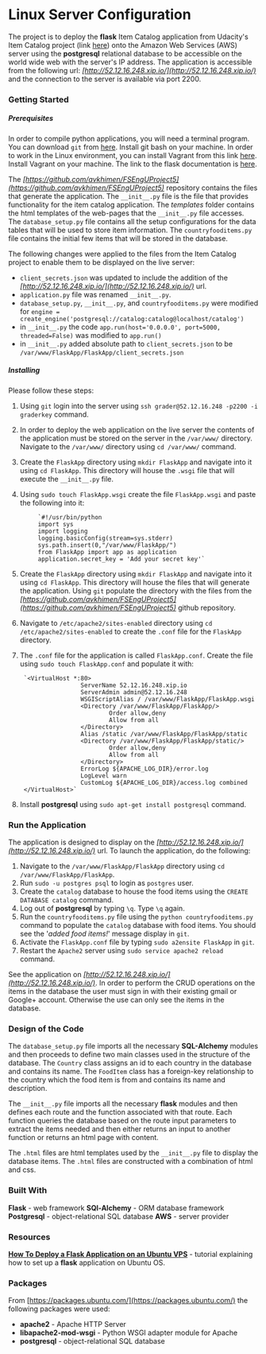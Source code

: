 # Linux Server Configuration #

The project is to deploy the **flask** Item Catalog application from Udacity's Item Catalog project (link [here](https://github.com/avkhimen/FSEngUProject5)) onto the Amazon Web Services (AWS) server using the **postgresql** relational database to be accessible on the world wide web with the server's IP address. The application is accessible from the following url: _[http://52.12.16.248.xip.io/](http://52.12.16.248.xip.io/)_ and the connection to the server is available via port 2200. 

### Getting Started ###

##### Prerequisites #####

In order to compile python applications, you will need a terminal program. You can download `git` from [here](https://git-scm.com/download/win). Install git bash on your machine. In order to work in the Linux environment, you can install Vagrant from this link [here](https://www.vagrantup.com/downloads.html). Install Vagrant on your machine. The link to the flask documentation is [here](http://flask.pocoo.org/).

The _[https://github.com/avkhimen/FSEngUProject5](https://github.com/avkhimen/FSEngUProject5)_ repository contains the files that generate the application. The `__init__.py` file is the file that provides functionality for the item catalog application. The _templates_ folder contains the html templates of the web-pages that the `__init__.py` file accesses. The `database_setup.py` file contains all the setup configurations for the data tables that will be used to store item information. The `countryfooditems.py` file contains the initial few items that will be stored in the database. 

The following changes were applied to the files from the Item Catalog project to enable them to be displayed on the live server:

- `client_secrets.json` was updated to include the addition of the _[http://52.12.16.248.xip.io/](http://52.12.16.248.xip.io/)_ url.
- `application.py` file was renamed `__init__.py`.
- `database_setup.py`, `__init__.py`, and `countryfooditems.py` were modified for `engine = create_engine('postgresql://catalog:catalog@localhost/catalog')`
- in `__init__.py` the code `app.run(host='0.0.0.0', port=5000, threaded=False)` was modified to `app.run()`
- in `__init__.py` added absolute path to `client_secrets.json` to be `/var/www/FlaskApp/FlaskApp/client_secrets.json`

##### Installing #####

Please follow these steps:

1. Using `git` login into the server using `ssh grader@52.12.16.248 -p2200 -i graderkey` command.
2. In order to deploy the web application on the live server the contents of the application must be stored on the server in the `/var/www/` directory. Navigate to the `/var/www/` directory using `cd /var/www/` command.
3. Create the `FlaskApp` directory using `mkdir FlaskApp` and navigate into it using `cd FlaskApp`. This directory will house the `.wsgi` file that will execute the `__init__.py` file.
4. Using `sudo touch FlaskApp.wsgi` create the file `FlaskApp.wsgi` and paste the following into it:

            `#!/usr/bin/python
            import sys
            import logging
            logging.basicConfig(stream=sys.stderr)
            sys.path.insert(0,"/var/www/FlaskApp/")
            from FlaskApp import app as application
            application.secret_key = 'Add your secret key'`

5. Create the `FlaskApp` directory using `mkdir FlaskApp` and navigate into it using `cd FlaskApp`. This directory will house the files that will generate the application. Using `git` populate the directory with the files from the _[https://github.com/avkhimen/FSEngUProject5](https://github.com/avkhimen/FSEngUProject5)_ github repository. 
6. Navigate to `/etc/apache2/sites-enabled` directory using `cd /etc/apache2/sites-enabled` to create the `.conf` file for the `FlaskApp` directory. 
7. The `.conf` file for the application is called `FlaskApp.conf`. Create the file using `sudo touch FlaskApp.conf` and populate it with:
        
        `<VirtualHost *:80>
                        ServerName 52.12.16.248.xip.io
                        ServerAdmin admin@52.12.16.248
                        WSGIScriptAlias / /var/www/FlaskApp/FlaskApp.wsgi
                        <Directory /var/www/FlaskApp/FlaskApp/>
                                Order allow,deny
                                Allow from all
                        </Directory>
                        Alias /static /var/www/FlaskApp/FlaskApp/static
                        <Directory /var/www/FlaskApp/FlaskApp/static/>
                                Order allow,deny
                                Allow from all
                        </Directory>
                        ErrorLog ${APACHE_LOG_DIR}/error.log
                        LogLevel warn
                        CustomLog ${APACHE_LOG_DIR}/access.log combined
        </VirtualHost>`

8. Install **postgresql** using `sudo apt-get install postgresql` command. 

### Run the Application ###

The application is designed to display on the _[http://52.12.16.248.xip.io/](http://52.12.16.248.xip.io/)_ url. To launch the application, do the following:

1. Navigate to the `/var/www/FlaskApp/FlaskApp` directory using `cd /var/www/FlaskApp/FlaskApp`.
2. Run `sudo -u postgres psql` to login as `postgres` user. 
3. Create the `catalog` database to house the food items using the `CREATE DATABASE catalog` command.
4. Log out of **postgresql** by typing `\q`. Type `\q` again.  
2. Run the `countryfooditems.py` file using the `python countryfooditems.py` command to populate the `catalog` database with food items. You should see the '_added food items!_' message display in `git`.
1. Activate the `FlaskApp.conf` file by typing `sudo a2ensite FlaskApp` in `git`.
2. Restart the `Apache2` server using `sudo service apache2 reload` command. 

See the application on _[http://52.12.16.248.xip.io/](http://52.12.16.248.xip.io/)_. In order to perform the CRUD operations on the items in the database the user must sign in with their existing gmail or Google+ account. Otherwise the use can only see the items in the database. 

### Design of the Code ###

The `database_setup.py` file imports all the necessary **SQL-Alchemy** modules and then proceeds to define two main classes used in the structure of the database. The `Country` class assigns an id to each country in the database and contains its name. The `FoodItem` class has a foreign-key relationship to the country which the food item is from and contains its name and description.

The `__init__.py` file imports all the necessary **flask** modules and then defines each route and the function associated with that route. Each function queries the database based on the route input parameters to extract the items needed and then either returns an input to another function or returns an html page with content. 

The `.html` files are html templates used by the `__init__.py` file to display the database items. The `.html` files are constructed with a combination of html and css.

### Built With ###

**Flask** - web framework
**SQl-Alchemy** - ORM database framework
**Postgresql** - object-relational SQL database
**AWS** - server provider

### Resources ###

**[How To Deploy a Flask Application on an Ubuntu VPS](https://www.digitalocean.com/community/tutorials/how-to-deploy-a-flask-application-on-an-ubuntu-vps)** - tutorial explaining how to set up a **flask** application on Ubuntu OS. 

### Packages ###

From [https://packages.ubuntu.com/](https://packages.ubuntu.com/) the following packages were used:

- **apache2** - Apache HTTP Server
- **libapache2-mod-wsgi** - Python WSGI adapter module for Apache
- **postgresql** - object-relational SQL database
